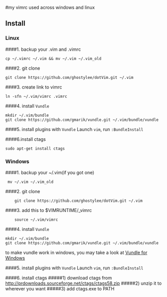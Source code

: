 #my vimrc used across windows and linux
## Install
### Linux
####1. backup your .vim and .vimrc
```
cp ~/.vimrc ~/.vim && mv ~/.vim ~/.vim_old
```
####2. git clone
```
git clone https://github.com/ghostylee/dotVim.git ~/.vim
```
####3. create link to vimrc
```
ln -sfn ~/.vim/vimrc .vimrc
```
####4. install `Vundle`
```
mkdir ~/.vim/bundle
git clone https://github.com/gmarik/vundle.git ~/.vim/bundle/vundle
```
####5. install plugins with `Vundle`
Launch `vim`, run `:BundleInstall`

####6.install ctags
```
sudo apt-get install ctags
```

### Windows
####1. backup your ~/.vim(if you got one)
```
 mv ~/.vim ~/.vim_old
```
####2. git clone
```
    git clone https://github.com/ghostylee/dotVim.git ~/.vim
```
####3. add this to $VIMRUNTIME/_vimrc
```
    source ~/.vim/vimrc
```
####4. install `Vundle`
```
mkdir ~/.vim/bundle
git clone https://github.com/gmarik/vundle.git ~/.vim/bundle/vundle
```
to make vundle work in windows, you may take a look at [Vundle for Windows](https://github.com/gmarik/vundle/wiki/Vundle-for-Windows)

####5. install plugins with `Vundle`
Launch `vim`, run `:BundleInstall`

####6. install ctags
#####1) download ctags from http://prdownloads.sourceforge.net/ctags/ctags58.zip
#####2) unzip it to wherever you want
#####3) add ctags.exe to PATH
